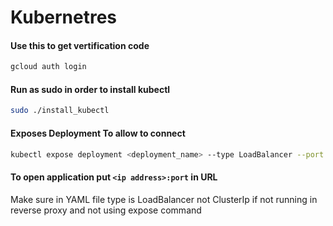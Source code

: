 # Kubernetres

#### Use this to get vertification code
```bash
gcloud auth login
```
#### Run as sudo in order to install kubectl
```bash
sudo ./install_kubectl
```
#### Exposes Deployment To allow to connect
```bash
kubectl expose deployment <deployment_name> --type LoadBalancer --port <application_port>
```
#### To open application put `<ip address>:port` in URL
Make sure in YAML file type is LoadBalancer not ClusterIp if not running in reverse proxy and not using expose command
